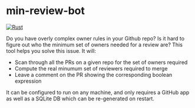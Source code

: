 # min-review-bot

[![Rust](https://github.com/rdelfin/min-review-bot/actions/workflows/rust.yaml/badge.svg?branch=main)](https://github.com/rdelfin/min-review-bot/actions/workflows/rust.yaml)

Do you have overly complex owner rules in your Github repo? Is it hard to figure
out who the minimum set of owners needed for a review are? This tool helps you
solve this issue. It will:

- Scan through all the PRs on a given repo for the set of owners required
- Compute the real minumum set of reviewers required to merge
- Leave a comment on the PR showing the corresponding boolean expression

It can be configured to run on any machine, and only requires a GitHub app as
well as a SQLite DB which can be re-generated on restart.
